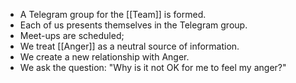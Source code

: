 - A Telegram group for the [[Team]] is formed.
- Each of us presents themselves in the Telegram group.
- Meet-ups are scheduled;
- We treat [[Anger]] as a neutral source of information.
- We create a new relationship with Anger.
- We ask the question: "Why is it not OK for me to feel my anger?"